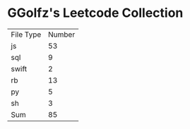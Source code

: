 # GGolfz's Leetcode Collection

<table><tr><td>File Type</td><td>Number</td></tr><tr><td>js</td><td>53</td></tr><tr><td>sql</td><td>9</td></tr><tr><td>swift</td><td>2</td></tr><tr><td>rb</td><td>13</td></tr><tr><td>py</td><td>5</td></tr><tr><td>sh</td><td>3</td></tr><tr><td>Sum</td><td>85</td></tr></table>